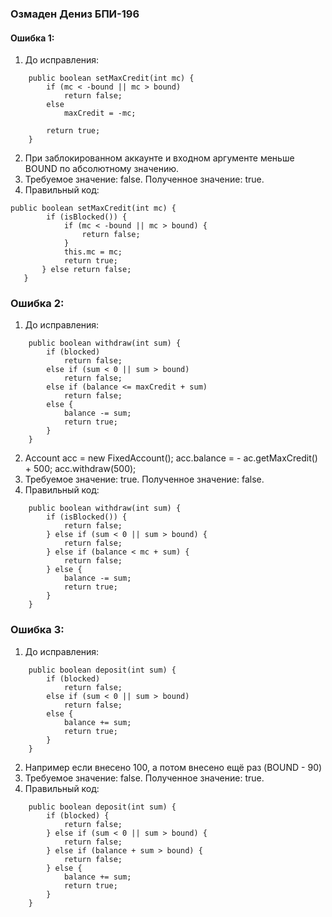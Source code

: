 ### Озмаден Дениз БПИ-196

#### Ошибка 1:

1. До исправления:

```
    public boolean setMaxCredit(int mc) {
        if (mc < -bound || mc > bound)
            return false;
        else
            maxCredit = -mc;

        return true;
    }
```

2. При заблокированном аккаунте и входном аргументе меньше BOUND по абсолютному значению.
3. Требуемое значение: false. Полученное значение: true.
4. Правильный код:
    
```
public boolean setMaxCredit(int mc) {
        if (isBlocked()) {
            if (mc < -bound || mc > bound) {
                return false;
            }
            this.mc = mc;
            return true;
       } else return false;
   }
```

### Ошибка 2:


1. До исправления:

```
    public boolean withdraw(int sum) {
        if (blocked)
            return false;
        else if (sum < 0 || sum > bound)
            return false;
        else if (balance <= maxCredit + sum)
            return false;
        else {
            balance -= sum;
            return true;
        }
    }
```

2.  Account acc = new FixedAccount(); 
    acc.balance = - ac.getMaxCredit() + 500;
    acc.withdraw(500);
3. Требуемое значение: true. Полученное значение: false.
4. Правильный код:

```
    public boolean withdraw(int sum) {
        if (isBlocked()) {
            return false;
        } else if (sum < 0 || sum > bound) {
            return false;
        } else if (balance < mc + sum) {
            return false;
        } else {
            balance -= sum;
            return true;
        }
    }
```

### Ошибка 3:

1. До исправления:

```
    public boolean deposit(int sum) {
        if (blocked)
            return false;
        else if (sum < 0 || sum > bound)
            return false;
        else {
            balance += sum;
            return true;
        }
    }
```

2. Например если внесено 100, а потом внесено ещё раз (BOUND - 90)
3. Требуемое значение: false. Полученное значение: true.
4. Правильный код:

```
    public boolean deposit(int sum) {
        if (blocked) {
            return false;
        } else if (sum < 0 || sum > bound) {
            return false;
        } else if (balance + sum > bound) {
            return false;
        } else {
            balance += sum;
            return true;
        }
    }
```